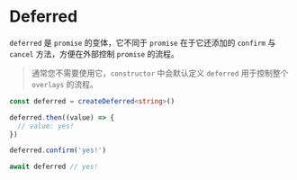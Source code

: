 # Deferred

`deferred` 是 `promise` 的变体，它不同于 `promise` 在于它还添加的 `confirm` 与 `cancel` 方法，方便在外部控制 `promise` 的流程。

> 通常您不需要使用它，`constructor` 中会默认定义 `deferred` 用于控制整个 `overlays` 的流程。

```ts
const deferred = createDeferred<string>()

deferred.then((value) => {
  // value: yes!
})

deferred.confirm('yes!')

await deferred // yes!
```
